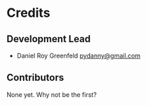 # Credits

## Development Lead

-   Daniel Roy Greenfeld <pydanny@gmail.com>

## Contributors

None yet. Why not be the first?
